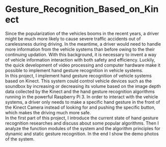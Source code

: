 # Gesture_Recognition_Based_on_Kinect
Since the popularization of the vehicles booms in the recent years, a driver might be much more likely to cause severe traffic accidents out of carelessness during driving.  In the meantime, a driver would need to handle more information from the vehicle systems than before owing to the their continuing updation. With this background, it is necessary to invent a way of vehicle information interaction with both safety and efficiency. Luckily, the quick development of video processing and computer hardware make it possible to implement hand gesture recognition in vehicle systems.  
In this project, I implement hand gesture recognition of vehicle systems based on Kinect. This system could control vehicle devices such as the soundbox by increasing or decreasing its volume based on the image depth data collected by the Kinect and the hand gesture recognition algorithms running in the powerful Raspberry Pi 3. In order to interact with the vehicle systems, a driver only needs to make a specific hand gesture in the front of the Kinect Camera instead of looking for and pushing the specific button, which makes the driving much more safe.  
In the first part of this project, I introduce the current state of hand gesture recognition researches and discuss about some popular algorithms.  Then I analyze the function modules of the system and the algorithm principles for dynamic and static gesture recognition.  In the end I show the demo photos of the system.